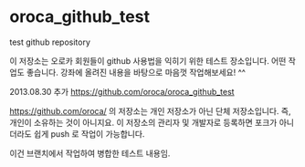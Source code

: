 oroca_github_test
=================

test github repository

이 저장소는 오로카 회원들이 github 사용법을 익히기 위한 테스트 장소입니다.
어떤 작업도 좋습니다. 강좌에 올려진 내용을 바탕으로 마음껏 작업해보세요! ^^

2013.08.30 추가 https://github.com/oroca/oroca_github_test 

https://github.com/oroca/ 의 저장소는 개인 저장소가 아닌 단체 저장소입니다.
즉, 개인이 소유하는 것이 아니지요. 이 저장소의 관리자  및 개발자로 등록하면
포크가 아니더라도 쉽게 push 로 작업이 가능합니다.

이건 브랜치에서 작업하여 병합한 테스트 내용임.
